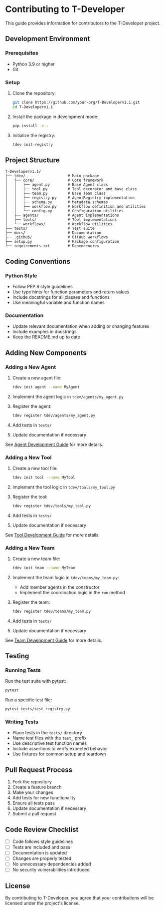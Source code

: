 # Contributing to T-Developer

This guide provides information for contributors to the T-Developer project.

## Development Environment

### Prerequisites

- Python 3.9 or higher
- Git

### Setup

1. Clone the repository:
   ```bash
   git clone https://github.com/your-org/T-Developerv1.1.git
   cd T-Developerv1.1
   ```

2. Install the package in development mode:
   ```bash
   pip install -e .
   ```

3. Initialize the registry:
   ```bash
   tdev init-registry
   ```

## Project Structure

```
T-Developerv1.1/
├── tdev/                   # Main package
│   ├── core/               # Core framework
│   │   ├── agent.py        # Base Agent class
│   │   ├── tool.py         # Tool decorator and base class
│   │   ├── team.py         # Base Team class
│   │   ├── registry.py     # AgentRegistry implementation
│   │   ├── schema.py       # Metadata schemas
│   │   ├── workflow.py     # Workflow definition and utilities
│   │   └── config.py       # Configuration utilities
│   ├── agents/             # Agent implementations
│   ├── tools/              # Tool implementations
│   └── workflows/          # Workflow utilities
├── tests/                  # Test suite
├── docs/                   # Documentation
├── .github/                # GitHub workflows
├── setup.py                # Package configuration
└── requirements.txt        # Dependencies
```

## Coding Conventions

### Python Style

- Follow PEP 8 style guidelines
- Use type hints for function parameters and return values
- Include docstrings for all classes and functions
- Use meaningful variable and function names

### Documentation

- Update relevant documentation when adding or changing features
- Include examples in docstrings
- Keep the README.md up to date

## Adding New Components

### Adding a New Agent

1. Create a new agent file:
   ```bash
   tdev init agent --name MyAgent
   ```

2. Implement the agent logic in `tdev/agents/my_agent.py`

3. Register the agent:
   ```bash
   tdev register tdev/agents/my_agent.py
   ```

4. Add tests in `tests/`

5. Update documentation if necessary

See [Agent Development Guide](AGENTS.md) for more details.

### Adding a New Tool

1. Create a new tool file:
   ```bash
   tdev init tool --name MyTool
   ```

2. Implement the tool logic in `tdev/tools/my_tool.py`

3. Register the tool:
   ```bash
   tdev register tdev/tools/my_tool.py
   ```

4. Add tests in `tests/`

5. Update documentation if necessary

See [Tool Development Guide](TOOLS.md) for more details.

### Adding a New Team

1. Create a new team file:
   ```bash
   tdev init team --name MyTeam
   ```

2. Implement the team logic in `tdev/teams/my_team.py`:
   - Add member agents in the constructor
   - Implement the coordination logic in the `run` method

3. Register the team:
   ```bash
   tdev register tdev/teams/my_team.py
   ```

4. Add tests in `tests/`

5. Update documentation if necessary

See [Team Development Guide](TEAMS.md) for more details.

## Testing

### Running Tests

Run the test suite with pytest:

```bash
pytest
```

Run a specific test file:

```bash
pytest tests/test_registry.py
```

### Writing Tests

- Place tests in the `tests/` directory
- Name test files with the `test_` prefix
- Use descriptive test function names
- Include assertions to verify expected behavior
- Use fixtures for common setup and teardown

## Pull Request Process

1. Fork the repository
2. Create a feature branch
3. Make your changes
4. Add tests for new functionality
5. Ensure all tests pass
6. Update documentation if necessary
7. Submit a pull request

## Code Review Checklist

- [ ] Code follows style guidelines
- [ ] Tests are included and pass
- [ ] Documentation is updated
- [ ] Changes are properly tested
- [ ] No unnecessary dependencies added
- [ ] No security vulnerabilities introduced

## License

By contributing to T-Developer, you agree that your contributions will be licensed under the project's license.